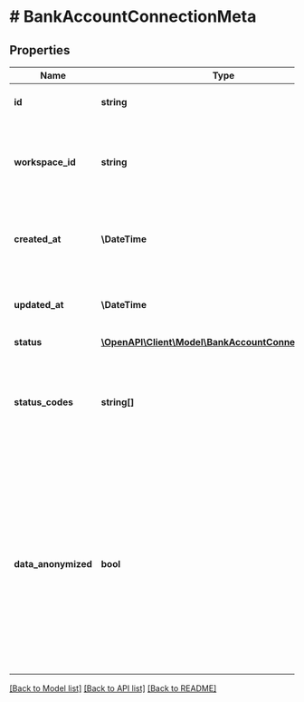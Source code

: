 # # BankAccountConnectionMeta

## Properties

Name | Type | Description | Notes
------------ | ------------- | ------------- | -------------
**id** | **string** | The unique identifier for a resource. |
**workspace_id** | **string** | The Workspace ID in which the verification has been created. |
**created_at** | **\DateTime** | Creation date of the Bank Account Connection Verification. |
**updated_at** | **\DateTime** | Update date of the Bank Account Connection Verification. |
**status** | [**\OpenAPI\Client\Model\BankAccountConnectionStatus**](BankAccountConnectionStatus.md) |  |
**status_codes** | **string[]** | List of status codes. Indicates the cause when the status is pending, verified, failed or inconclusive. | [optional]
**data_anonymized** | **bool** | Indicates if the personal data extracted from the Bank Account Connection has been anonymized. If set to &#x60;true&#x60;, the personal data has been anonymized and most fields will be NULL. |

[[Back to Model list]](../../README.md#models) [[Back to API list]](../../README.md#endpoints) [[Back to README]](../../README.md)
